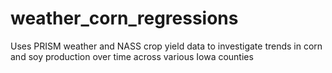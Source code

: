 # weather_corn_regressions

Uses PRISM weather and NASS crop yield data to investigate trends in corn and soy production over time across various Iowa counties
